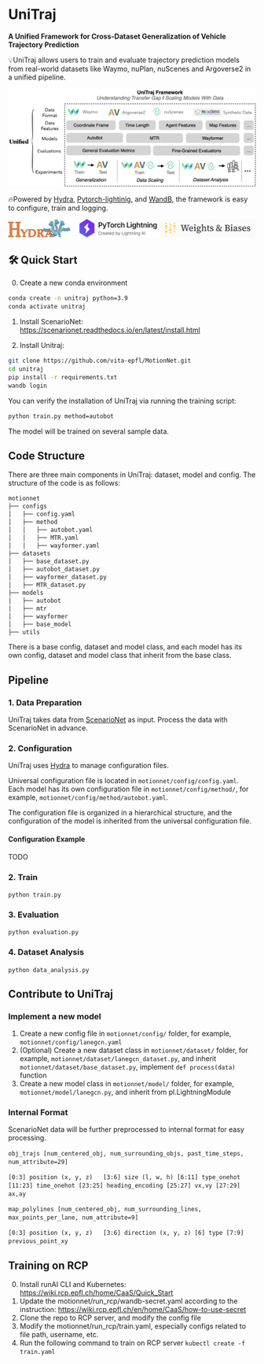 # UniTraj

**A Unified Framework for Cross-Dataset Generalization of Vehicle Trajectory Prediction**

💡UniTraj allows users to train and evaluate trajectory prediction models from real-world datasets like Waymo, nuPlan, 
nuScenes and Argoverse2 in a unified pipeline. 

![system](docs/assets/framework.png)

🔥Powered by [Hydra](https://hydra.cc/docs/intro/), [Pytorch-lightinig](https://lightning.ai/docs/pytorch/stable/), and [WandB](https://wandb.ai/site), the framework is easy to configure, train and logging.

![system](docs/assets/support.png)

## 🛠 Quick Start
0. Create a new conda environment
```bash
conda create -n unitraj python=3.9
conda activate unitraj
```
1. Install ScenarioNet: https://scenarionet.readthedocs.io/en/latest/install.html

2. Install Unitraj:
```bash
git clone https://github.com/vita-epfl/MotionNet.git
cd unitraj
pip install -r requirements.txt
wandb login
```

You can verify the installation of UniTraj via running the training script:
```bash
python train.py method=autobot
```
The model will be trained on several sample data.

## Code Structure
There are three main components in UniTraj: dataset, model and config.
The structure of the code is as follows:
```
motionnet
├── configs
│   ├── config.yaml
│   ├── method
│   │   ├── autobot.yaml
│   │   ├── MTR.yaml
│   │   ├── wayformer.yaml
├── datasets
│   ├── base_dataset.py
│   ├── autobot_dataset.py
│   ├── wayformer_dataset.py
│   ├── MTR_dataset.py
├── models
│   ├── autobot
│   ├── mtr
│   ├── wayformer
│   ├── base_model
├── utils
```
There is a base config, dataset and model class, and each model has its own config, dataset and model class that inherit from the base class.

## Pipeline
### 1. Data Preparation
UniTraj takes data from [ScenarioNet](https://github.com/metadriverse/scenarionet) as input. Process the data with ScenarioNet in advance.

### 2. Configuration
UniTraj uses [Hydra](https://hydra.cc/docs/intro/) to manage configuration files.

Universal configuration file is located in `motionnet/config/config.yaml`.
Each model has its own configuration file in `motionnet/config/method/`, for example, `motionnet/config/method/autobot.yaml`.

The configuration file is organized in a hierarchical structure, and the configuration of the model is inherited from the universal configuration file.

#### Configuration Example
TODO

### 2. Train
```python train.py```

### 3. Evaluation
```python evaluation.py```

### 4. Dataset Analysis
```python data_analysis.py```


## Contribute to UniTraj
### Implement a new model
1. Create a new config file in `motionnet/config/` folder, for example, `motionnet/config/lanegcn.yaml`
2. (Optional) Create a new dataset class in `motionnet/dataset/` folder, for example, `motionnet/dataset/lanegcn_dataset.py`, and inherit `motionnet/dataset/base_dataset.py`, implement `def process(data)` function
2. Create a new model class in `motionnet/model/` folder, for example, `motionnet/model/lanegcn.py`, and inherit from pl.LightningModule

### Internal Format
ScenarioNet data will be further preprocessed to internal format for easy processing. 

``obj_trajs [num_centered_obj, num_surrounding_objs, past_time_steps, num_attribute=29]
``

``
[0:3] position (x, y, z)  
[3:6] size (l, w, h)
[6:11] type_onehot
[11:23] time_onehot
[23:25] heading_encoding
[25:27] vx,vy
[27:29] ax,ay
``

``
map_polylines [num_centered_obj, num_surrounding_lines, max_points_per_lane, num_attribute=9]
``

``
[0:3] position (x, y, z)  
[3:6] direction (x, y, z)
[6] type
[7:9] previous_point_xy 
``

## Training on RCP
0. Install runAI CLI and Kubernetes: https://wiki.rcp.epfl.ch/home/CaaS/Quick_Start
1. Update the motionnet/run_rcp/wandb-secret.yaml according to the instruction: https://wiki.rcp.epfl.ch/en/home/CaaS/how-to-use-secret 
2. Clone the repo to RCP server, and modify the config file
3. Modify the motionnet/run_rcp/train.yaml, especially configs related to file path, username, etc.
3. Run the following command to train on RCP server
```kubectl create -f train.yaml```

